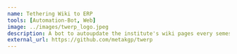 ```yaml
---
name: Tethering Wiki to ERP
tools: [Automation-Bot, Web]
image: ../images/twerp_logo.jpeg
description: A bot to autoupdate the institute's wiki pages every semester.
external_url: https://github.com/metakgp/twerp
---
```

